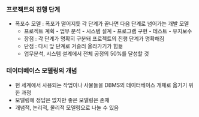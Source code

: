 ### 프로젝트의 진행 단계

- 폭포수 모델 : 폭포가 떨어지듯 각 단계가 끝나면 다음 단계로 넘어가는 개발 모델
  - 프로젝트 계획 - 업무 분석 - 시스템 설계 - 프로그램 구현 - 테스트 - 유지보수
  - 장점 : 각 단계가 명확히 구분돼 프로젝트의 진행 단계가 명확해짐
  - 단점 : 다시 앞 단계로 거슬러 올라가기가 힘듦
  - 업무분석, 시스템 설계에서 전체 공정의 50%를 달성할 것
  
  

### 데이터베이스 모델링의 개념

- 현 세계에서 사용되는 작업이나 사물들을 DBMS의 데이터베이스 개체로 옮기기 위한 과정
- 모델링에 정답은 없지만 좋은 모델링은 존재
- 개념적, 논리적, 물리적 모델링으로 나눌 수 있음
